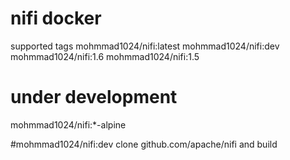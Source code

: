 # nifi docker
supported tags
mohmmad1024/nifi:latest
mohmmad1024/nifi:dev
mohmmad1024/nifi:1.6
mohmmad1024/nifi:1.5

# under development
mohmmad1024/nifi:*-alpine

#mohmmad1024/nifi:dev
clone github.com/apache/nifi and build